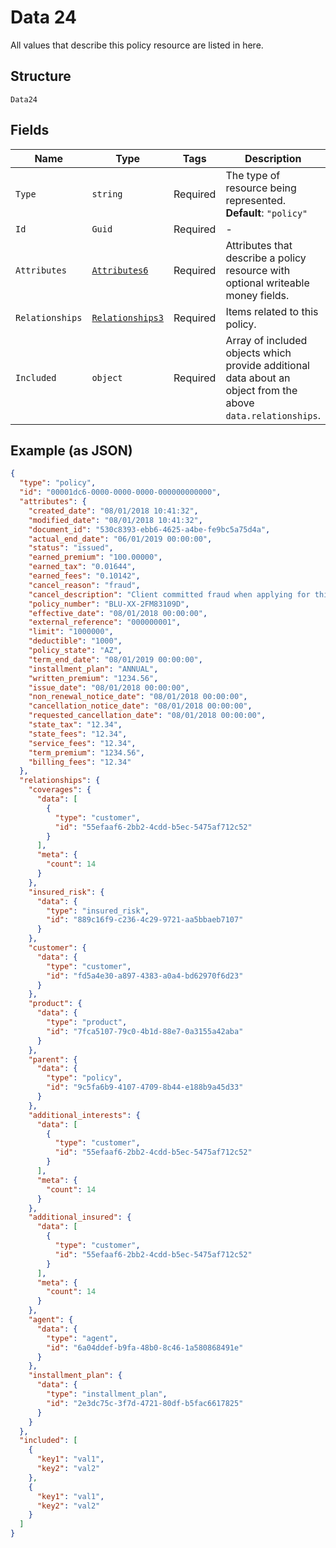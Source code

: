 
# Data 24

All values that describe this policy resource are listed in here.

## Structure

`Data24`

## Fields

| Name | Type | Tags | Description |
|  --- | --- | --- | --- |
| `Type` | `string` | Required | The type of resource being represented.<br>**Default**: `"policy"` |
| `Id` | `Guid` | Required | - |
| `Attributes` | [`Attributes6`](../../doc/models/attributes-6.md) | Required | Attributes that describe a policy resource with optional writeable money fields. |
| `Relationships` | [`Relationships3`](../../doc/models/relationships-3.md) | Required | Items related to this policy. |
| `Included` | `object` | Required | Array of included objects which provide additional data about an object from the<br>above `data.relationships`. |

## Example (as JSON)

```json
{
  "type": "policy",
  "id": "00001dc6-0000-0000-0000-000000000000",
  "attributes": {
    "created_date": "08/01/2018 10:41:32",
    "modified_date": "08/01/2018 10:41:32",
    "document_id": "530c8393-ebb6-4625-a4be-fe9bc5a75d4a",
    "actual_end_date": "06/01/2019 00:00:00",
    "status": "issued",
    "earned_premium": "100.00000",
    "earned_tax": "0.01644",
    "earned_fees": "0.10142",
    "cancel_reason": "fraud",
    "cancel_description": "Client committed fraud when applying for this policy.",
    "policy_number": "BLU-XX-2FM83109D",
    "effective_date": "08/01/2018 00:00:00",
    "external_reference": "000000001",
    "limit": "1000000",
    "deductible": "1000",
    "policy_state": "AZ",
    "term_end_date": "08/01/2019 00:00:00",
    "installment_plan": "ANNUAL",
    "written_premium": "1234.56",
    "issue_date": "08/01/2018 00:00:00",
    "non_renewal_notice_date": "08/01/2018 00:00:00",
    "cancellation_notice_date": "08/01/2018 00:00:00",
    "requested_cancellation_date": "08/01/2018 00:00:00",
    "state_tax": "12.34",
    "state_fees": "12.34",
    "service_fees": "12.34",
    "term_premium": "1234.56",
    "billing_fees": "12.34"
  },
  "relationships": {
    "coverages": {
      "data": [
        {
          "type": "customer",
          "id": "55efaaf6-2bb2-4cdd-b5ec-5475af712c52"
        }
      ],
      "meta": {
        "count": 14
      }
    },
    "insured_risk": {
      "data": {
        "type": "insured_risk",
        "id": "889c16f9-c236-4c29-9721-aa5bbaeb7107"
      }
    },
    "customer": {
      "data": {
        "type": "customer",
        "id": "fd5a4e30-a897-4383-a0a4-bd62970f6d23"
      }
    },
    "product": {
      "data": {
        "type": "product",
        "id": "7fca5107-79c0-4b1d-88e7-0a3155a42aba"
      }
    },
    "parent": {
      "data": {
        "type": "policy",
        "id": "9c5fa6b9-4107-4709-8b44-e188b9a45d33"
      }
    },
    "additional_interests": {
      "data": [
        {
          "type": "customer",
          "id": "55efaaf6-2bb2-4cdd-b5ec-5475af712c52"
        }
      ],
      "meta": {
        "count": 14
      }
    },
    "additional_insured": {
      "data": [
        {
          "type": "customer",
          "id": "55efaaf6-2bb2-4cdd-b5ec-5475af712c52"
        }
      ],
      "meta": {
        "count": 14
      }
    },
    "agent": {
      "data": {
        "type": "agent",
        "id": "6a04ddef-b9fa-48b0-8c46-1a580868491e"
      }
    },
    "installment_plan": {
      "data": {
        "type": "installment_plan",
        "id": "2e3dc75c-3f7d-4721-80df-b5fac6617825"
      }
    }
  },
  "included": [
    {
      "key1": "val1",
      "key2": "val2"
    },
    {
      "key1": "val1",
      "key2": "val2"
    }
  ]
}
```

